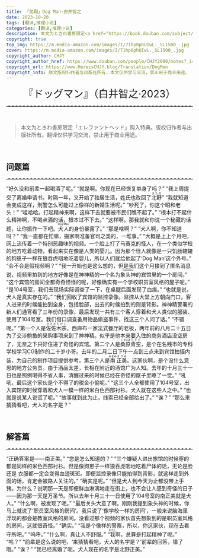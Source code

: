 ```yaml
---
title: 「民翻」Dog Man·白井智之
date: 2023-10-20
tags: [翻译,推理小说]
categories: [翻译,推理小说]
description: 本文为ときわ書房限定<a href="https://book.douban.com/subject/36497658/"><b>「エレファントヘッド」</b></a>购入特典。版权归作者与出版社所有。翻译仅供学习交流，禁止用于商业用途。
copyright: true
top_img: https://m.media-amazon.com/images/I/71hp0phUIwL._SL1500_.jpg
cover: https://m.media-amazon.com/images/I/71hp0phUIwL._SL1500_.jpg
copyright_author: CHJY
copyright_author_href: https://www.douban.com/people/CHJY2000/notes?_i=2247840rKyl-MY
copyright_url: https://www.HereisCHJY.blog/Translation/DogMan
copyright_info: 原文版权归作者与出版社所有，本文仅供学习交流，禁止用于商业用途。
---
```


<html>
    <head>
        <style>
            /* 设置链接的样式 */
            p a {
                text-decoration: none;
                text-decoration-line: none;
                text-decoration-color: none;
                text-decoration-style: none;
                border-bottom: 2px solid #e3e3e3;
            }
            CENTER {
                font-size: 27PX;
                font-style: bold;
            }
            hr {
                border: none; /* 移除默认的边框样式 */
                border-top: 2.5px dashed #E3E3E3; /* 设置上边框为1像素的虚线，颜色为黑色 */
            }
            .hhr {
                border: none; /* 移除默认的边框样式 */
                border-bottom: 2.5px dotted rgba(230, 230, 230,.9); /* 设置上边框为1像素的虚线，颜色为黑色 */
            }
            .dots {
                background-image: radial-gradient(.15em .15em at center center,black,black 50%,transparent);
                background-position: bottom right;
                background-repeat: repeat-x; 
                background-size: 1em 0.3em;
                padding-bottom: .4em; 
            }
            .container {
                display: flex;
                flex-direction: column;
                align-items: center;
                justify-content: space-between;
                width: AUTO;
                background-color: transparent;
                border: .01px solid rgba(0, 0, 0,.05);
                box-sizing: border-box;
                box-shadow: 10px 10px 7.5px rgba(0, 0, 0,.1);
                padding-bottom:0px;
                padding-top:15px;
             }
            .content {
                display: flex;
            }
            .image {
                flex: 0.4;
                display: flex;
                align-items: center;
                justify-content: space-between;
                margin-left: 15px;
                margin-right: 15px;
                margin-top: -12px;
            }
            .text {
                flex: 1.2;
                padding: 10px;
                margin-right: 20px;
                text-align:justify;
            }
            .title {
                order:-1;
                display: flex;
                MARGIN-TOP:5PX;
                justify-content: space-between;
                align-items: center;
                text-align: center;
                font-size: 18px; 
            }
            @media screen and (max-width: 800px) {
                .content {
                    flex-direction: column;
                    align-items: center;
                    justify-content: flex-start;
                }
                .image {
                    order:1;
                    flex:1;
                    margin: 0;
                }
                .text {
                    order:2;
                    flex:1;
                    margin: 0;
                }
            }
        </style>
    </head>
<body>


<center> 『ドッグマン』（白井智之·2023）</center>
<HR>

<BR>

> 本文为ときわ書房限定「エレファントヘッド」购入特典。版权归作者与出版社所有。翻译仅供学习交流，禁止用于商业用途。

<BR>

## 问题篇
<HR>

“好久没和前辈一起喝酒了呢。”
“就是啊。你现在已经恢复单身了吗？”
“我上周提交了离婚申请书。时隔一年，又开始了独居生活，姓氏也改回了<ruby>北野<rt>きたの</rt></ruby>”
“我就知道会变成这样，刑警怎么可能过上像样的新婚生活呢。”
“吵死了，你这个昭和老头！”
“哇哈哈。打起精神来啊，这样下去就要被市民们瞧不起了。”
“根本打不起什么精神啊，不喝点酒的话，根本过不下去。”
“这样啊。那我就和你说一个秘藏的话题，让你振作一下吧。<ruby>犬人<rt>Dog Man</rt></ruby>的身份暴露了。”
“那是啥啊？”
“犬人啊，你不知道吗？”
“我一直都在忙嘛，搬家啊准备官司之类的，一堆事。”
“大概是上上个月吧，网上流传着一个特别恶趣味的视频。一个脸上打了马赛克的怪人，在一个类似学校的地方吃着动物，看起来实在像是人类的婴儿。因为那个怪人就像是一只饥肠辘辘的狗崽子一样在狼吞虎咽地吃着婴儿，所以人们就给他起了‘Dog Man’这个外号。”
“会不会是假视频啊？”
“我一开始也是这么想的，但是我们这个月接到了匿名消息说，视频里拍到的地方好像是在神神精的一个名为<ruby>象头神<rt>Ganesha</rt></ruby>的宾馆里的一个房间。”
“这个宾馆的房间全都奇奇怪怪的呢，好像确实有一个学校职员室风格的屋子呢。”
“是104号室，我们去现场实际调查了一下，在桌腿后面发现了血痕。”
“也就是说，犬人是真实存在的。”
“我们回收了宾馆的监控录像。监控从大堂上方朝向门口，客人进来的时候能拍到全身，包括脸部，出去的时候拍到的则是背影。神神精警署的新人们通宵看了三年份的录像，最后发现一共有三个客人穿着和犬人类似的服装、使用了104号室。我们借口调查备用物品偷盗事件，找这三个人问了话。”
“不错呢。”
“第一个人是<ruby>佐佐木宗<rt>ささきたかし</rt></ruby>，西麻布一家法式餐厅的老板，两年前的八月二十五日为了交涉鲍鱼的采购事项来到了神神精。似乎是他本来要入住的商务酒店没空房了，无奈之下只好住进了奇怪的宾馆。第二个人是<ruby>桑原青空<rt>くわばらそら</rt></ruby>，是个在名残市的专科学校学习CG制作的二十岁小哥。去年的二月二日下午一点到三点来到宾馆拍摄内装，为自己的制作项目提供参考。第三个人是<ruby>南<rt>みまみ</rt></ruby><ruby>正美<rt>まさみ</rt></ruby>。这家伙啊，是个没什么意思的地方公务员。由于酒品太差，长相在附近的酒馆广为人知。去年的十月三十一日也是照例喝得不省人事，清醒过来的时候已经在奇怪的屋子里睡了一觉。”
“吼吼，最后这个家伙是个不得了的税金小偷呢。”
“这三个人全都使用了104号室，出入宾馆的时候穿着和犬人一模一样的米白色西部衬衫。犬人就在这些人之中。”
“也就是说某人说谎了呢。”
“故事就到此为止，线索已经全部给出了。”
“诶？”
“那么来猜猜看吧，犬人的名字是？”

<BR>

## 解答篇
<HR>

“正确答案是——南正美。”
“您是怎么知道的？”
“三个嫌疑人进出旅馆的时候穿的都是同样的米色西部衬衫。但是像狗崽子一样狼吞虎咽地吃着尸体的话，无论是脸还是 衣服都一定会变得血迹斑斑。即便监控录像只能拍得到背影，就这样走到外面的话，肯定会被路人关注的。”
“确实是呢。”
“但是犬人到今天为止都没带上手铐。为什么？说明那一天是即便鲜血淋漓地走在街上，也不会让人感到奇怪的日子——因为那一天是万圣节。所以去年十月三十一日使用了104号室的南正美就是犬人。”
“什么啊，被发现了呢。”
“最后关头大意了啊。刚刚我提到象头神的时候，你马上就说了‘职员室风格的房间’。我只说了‘像学校一样的房间’，一般来说脑海里浮现的都会是教室风格的房间。没看过那个视频的家伙首先想象到的是职员室风格的房间，这就很奇怪。”
“确实。”
“我是个像样的警察，所以，你这家伙，现在去看守所吧。”
“呜呼。”
“什么啊，真让人不舒服。”
“<ruby>我<rt>わたし</rt></ruby>啊，总算是打起精神了呢。”
“哈？”
“前辈是这么说的吧，‘来猜猜看吧，犬人的名字是？’前辈的回答，错了哦。”
“诶？”
“我已经离婚了呢。犬人现在的名字是北野正美。”
